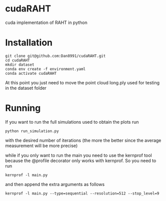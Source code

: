 # cudaRAHT
cuda implementation of RAHT in python

# Installation
```
git clone git@github.com:Dan8991/cudaRAHT.git
cd cudaRAHT
mkdir dataset
conda env create -f environment.yaml
conda activate cudaRAHT
```

At this point you just need to move the point cloud long.ply used for testing in the dataset folder

# Running

If you want to run the full simulations used to obtain the plots run 

```
python run_simulation.py
```

with the desired number of iterations (the more the better since the average measurement will be more precise)

while if you only want to run the main you need to use the kernprof tool because the @profile 
decorator only works with kernprof. So you need to run 
```
kernprof -l main.py
```
and then append the extra arguments as follows
```
kernprof -l main.py --type=sequential --resolution=512 --stop_level=9
```

